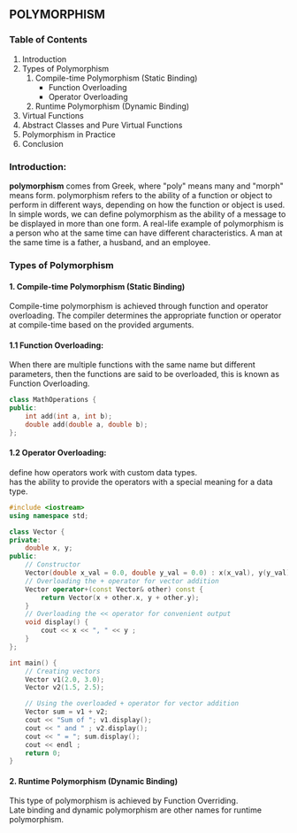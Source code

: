 ## POLYMORPHISM

### Table of Contents

1. Introduction
2. Types of Polymorphism
    1. Compile-time Polymorphism (Static Binding)
       - Function Overloading
       - Operator Overloading
    2. Runtime Polymorphism (Dynamic Binding)
3. Virtual Functions
4. Abstract Classes and Pure Virtual Functions
5. Polymorphism in Practice
6. Conclusion

### Introduction:
**polymorphism** comes from Greek, where "poly" means many and "morph" means form.
polymorphism refers to the ability of a function or object to perform in different ways, depending on how the function or object is used.
In simple words, we can define polymorphism as the ability of a message to be displayed in more than one form. A real-life example of polymorphism is a person who at the same time can have different characteristics. A man at the same time is a father, a husband, and an employee.

### Types of Polymorphism
#### 1. Compile-time Polymorphism (Static Binding)
Compile-time polymorphism is achieved through function and operator overloading. The compiler determines the appropriate function or operator at compile-time based on the provided arguments.
#### 1.1 Function Overloading:
When there are multiple functions with the same name but different parameters, then the functions are said to be overloaded, this is known as Function Overloading.
```cpp
class MathOperations {
public:
    int add(int a, int b);
    double add(double a, double b);
};
```
#### 1.2 Operator Overloading:
define how operators work with custom data types.   
has the ability to provide the operators with a special meaning for a data type.
```cpp
#include <iostream>
using namespace std;

class Vector {
private:
    double x, y;
public:
    // Constructor
    Vector(double x_val = 0.0, double y_val = 0.0) : x(x_val), y(y_val) {}
    // Overloading the + operator for vector addition
    Vector operator+(const Vector& other) const {
        return Vector(x + other.x, y + other.y);
    }
    // Overloading the << operator for convenient output
    void display() {
        cout << x << ", " << y ;
    }
};

int main() {
    // Creating vectors
    Vector v1(2.0, 3.0);
    Vector v2(1.5, 2.5);

    // Using the overloaded + operator for vector addition
    Vector sum = v1 + v2;
    cout << "Sum of "; v1.display();
    cout << " and " ; v2.display();
    cout << " = "; sum.display();
    cout << endl ;
    return 0;
}
```
#### 2. Runtime Polymorphism (Dynamic Binding)
This type of polymorphism is achieved by Function Overriding.   
Late binding and dynamic polymorphism are other names for runtime polymorphism.   






